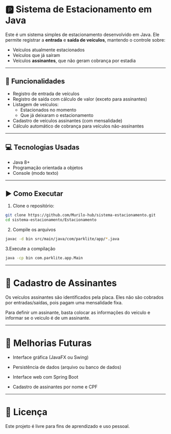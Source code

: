 # 🅿️ Sistema de Estacionamento em Java

Este é um sistema simples de estacionamento desenvolvido em Java. Ele permite registrar a **entrada** e **saída de veículos**, mantendo o controle sobre:

- Veículos atualmente estacionados
- Veículos que já saíram
- Veículos **assinantes**, que não geram cobrança por estadia

---

## 🚗 Funcionalidades

- Registro de entrada de veículos
- Registro de saída com cálculo de valor (exceto para assinantes)
- Listagem de veículos:
  - Estacionados no momento
  - Que já deixaram o estacionamento
- Cadastro de veículos assinantes (com mensalidade)
- Cálculo automático de cobrança para veículos não-assinantes

---

## 💻 Tecnologias Usadas

- Java 8+
- Programação orientada a objetos
- Console (modo texto)

---

## ▶️ Como Executar

1. Clone o repositório:

```bash
git clone https://github.com/Murilo-hub/sistema-estacionamento.git
cd sistema-estacionamento/Estacionamento
```

2. Compile os arquivos

```bash
javac -d bin src/main/java/com/parklite/app/*.java

```

3.Execute a compilação
```bash
java -cp bin com.parklite.app.Main
```

---

# 👥 Cadastro de Assinantes

Os veículos assinantes são identificados pela placa. Eles não são cobrados por entradas/saídas, pois pagam uma mensalidade fixa.

Para definir um assinante, basta colocar as informações do veiculo e informar se o veiculo é de um assinante.

---

# 📌 Melhorias Futuras
- Interface gráfica (JavaFX ou Swing)

- Persistência de dados (arquivo ou banco de dados)

- Interface web com Spring Boot

- Cadastro de assinantes por nome e CPF

---

# 📜 Licença
Este projeto é livre para fins de aprendizado e uso pessoal.
